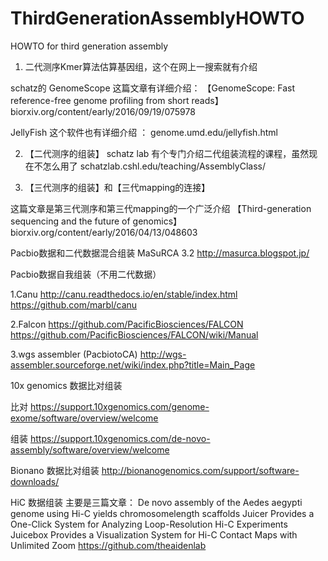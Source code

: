 # ThirdGenerationAssemblyHOWTO

HOWTO for third generation assembly

1. 二代测序Kmer算法估算基因组，这个在网上一搜索就有介绍

schatz的 GenomeScope 这篇文章有详细介绍：
【GenomeScope: Fast reference-free genome profiling from short reads】
biorxiv.org/content/early/2016/09/19/075978

JellyFish 这个软件也有详细介绍 ：
genome.umd.edu/jellyfish.html


2. 【二代测序的组装】
schatz lab 有个专门介绍二代组装流程的课程，虽然现在不怎么用了
schatzlab.cshl.edu/teaching/AssemblyClass/


3. 【三代测序的组装】和【三代mapping的连接】

这篇文章是第三代测序和第三代mapping的一个广泛介绍
【Third-generation sequencing and the future of genomics】
biorxiv.org/content/early/2016/04/13/048603

Pacbio数据和二代数据混合组装
MaSuRCA 3.2
http://masurca.blogspot.jp/

Pacbio数据自我组装（不用二代数据）

1.Canu
http://canu.readthedocs.io/en/stable/index.html
https://github.com/marbl/canu

2.Falcon
https://github.com/PacificBiosciences/FALCON
https://github.com/PacificBiosciences/FALCON/wiki/Manual

3.wgs assembler (PacbiotoCA)
http://wgs-assembler.sourceforge.net/wiki/index.php?title=Main_Page



10x genomics 数据比对组装

比对
https://support.10xgenomics.com/genome-exome/software/overview/welcome

组装
https://support.10xgenomics.com/de-novo-assembly/software/overview/welcome

Bionano 数据比对组装
http://bionanogenomics.com/support/software-downloads/

HiC 数据组装
主要是三篇文章：
De novo assembly of the Aedes aegypti genome using Hi-C yields chromosomelength scaffolds
Juicer Provides a One-Click System for Analyzing Loop-Resolution Hi-C Experiments
Juicebox Provides a Visualization System for Hi-C Contact Maps with Unlimited Zoom
https://github.com/theaidenlab


